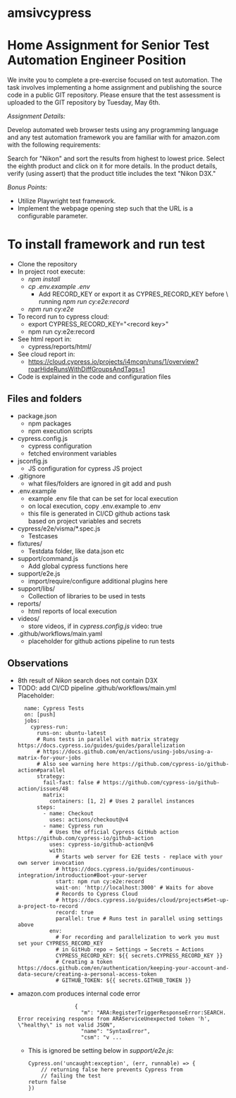 # amsivcypress

# Home Assignment for Senior Test Automation Engineer Position

We invite you to complete a pre-exercise focused on test automation. The task involves implementing a home assignment and publishing the source code in a public GIT repository. Please ensure that the test assessment is uploaded to the GIT repository by Tuesday, May 6th.

*Assignment Details:*

Develop automated web browser tests using any programming language and any test automation framework you are familiar with for amazon.com with the following requirements:

Search for "Nikon" and sort the results from highest to lowest price.
Select the eighth product and click on it for more details.
In the product details, verify (using assert) that the product title includes the text "Nikon D3X."

*Bonus Points:*

* Utilize Playwright test framework.
* Implement the webpage opening step such that the URL is a configurable parameter.

# To install framework and run test

* Clone the repository
* In project root execute:
  * *npm install*
  * *cp .env.example .env*
    * Add RECORD_KEY or export it as CYPRES_RECORD_KEY before \ running *npm run cy:e2e:record*
  * *npm run cy:e2e*
* To record run to cypress cloud:
  * export CYPRESS_RECORD_KEY="\<record key\>"
  * npm run cy:e2e:record
* See html report in:
  * cypress/reports/html/
* See cloud report in:
  * https://cloud.cypress.io/projects/i4mcqn/runs/1/overview?roarHideRunsWithDiffGroupsAndTags=1
* Code is explained in the code and configuration files

## Files and folders
* package.json
  * npm packages
  * npm execution scripts
* cypress.config.js
  * cypress configuration
  * fetched environment variables
* jsconfig.js
  * JS configuration for cypress JS project
* .gitignore
  * what files/folders are ignored in git add and push
* .env.example
  * example .env file that can be set for local execution
  * on local execution, copy .env.example to .env
  * this file is generated in CI/CD github actions task \
    based on project variables and secrets
* cypress/e2e/visma/*.spec.js
  * Testcases
* fixtures/
  * Testdata folder, like data.json etc
* support/command.js
  * Add global cypress functions here
* support/e2e.js
  * import/require/configure additional plugins here
* support/libs/
  * Collection of libraries to be used in tests
* reports/
  * html reports of local execution
* videos/
  * store videos, if in *cypress.config.js* video: true
* .github/workflows/main.yaml
  * placeholder for github actions pipeline to run tests

## Observations
* 8th result of *Nikon* search does not contain D3X
* TODO: add CI/CD pipeline .github/workflows/main.yml \
  Placeholder: 
  ```
    name: Cypress Tests
    on: [push]
    jobs:
      cypress-run:
        runs-on: ubuntu-latest
        # Runs tests in parallel with matrix strategy https://docs.cypress.io/guides/guides/parallelization
        # https://docs.github.com/en/actions/using-jobs/using-a-matrix-for-your-jobs
        # Also see warning here https://github.com/cypress-io/github-action#parallel
        strategy:
          fail-fast: false # https://github.com/cypress-io/github-action/issues/48
          matrix:
            containers: [1, 2] # Uses 2 parallel instances
        steps:
          - name: Checkout
            uses: actions/checkout@v4
          - name: Cypress run
            # Uses the official Cypress GitHub action https://github.com/cypress-io/github-action
            uses: cypress-io/github-action@v6
            with:
              # Starts web server for E2E tests - replace with your own server invocation
              # https://docs.cypress.io/guides/continuous-integration/introduction#Boot-your-server
              start: npm run cy:e2e:record
              wait-on: 'http://localhost:3000' # Waits for above
              # Records to Cypress Cloud 
              # https://docs.cypress.io/guides/cloud/projects#Set-up-a-project-to-record
              record: true
              parallel: true # Runs test in parallel using settings above
            env:
              # For recording and parallelization to work you must set your CYPRESS_RECORD_KEY
              # in GitHub repo → Settings → Secrets → Actions
              CYPRESS_RECORD_KEY: ${{ secrets.CYPRESS_RECORD_KEY }}
              # Creating a token https://docs.github.com/en/authentication/keeping-your-account-and-data-secure/creating-a-personal-access-token
              # GITHUB_TOKEN: ${{ secrets.GITHUB_TOKEN }}
  ```
* amazon.com produces internal code error
  ```["SyntaxError: Unexpected token 'h', \"healthy\" is not valid JSON"],"t":3871},
                    {
                      "m": "ARA:RegisterTriggerResponseError:SEARCH. Error receiving response from ARAServiceUnexpected token 'h', \"healthy\" is not valid JSON",
                      "name": "SyntaxError",
                      "csm": "v ...
  ```
    * This is ignored be setting below in *support/e2e.js*:
        ```
        Cypress.on('uncaught:exception', (err, runnable) => {
            // returning false here prevents Cypress from
            // failing the test
        return false
        })
        ```
